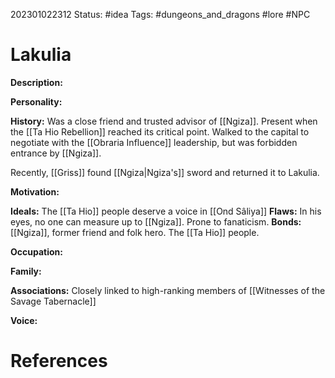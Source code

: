 202301022312
Status: #idea
Tags: #dungeons_and_dragons #lore #NPC 

# Lakulia
**Description:** 

**Personality:** 

**History:** Was a close friend and trusted advisor of [[Ngiza]]. Present when the [[Ta Hio Rebellion]] reached its critical point. Walked to the capital to negotiate with the [[Obraria Influence]] leadership, but was forbidden entrance by [[Ngiza]]. 

Recently, [[Griss]] found [[Ngiza|Ngiza's]] sword and returned it to Lakulia.

**Motivation:** 

**Ideals:** The [[Ta Hio]] people deserve a voice in [[Ond Sâliya]]
**Flaws:** In his eyes, no one can measure up to [[Ngiza]]. Prone to fanaticism.
**Bonds:** [[Ngiza]], former friend and folk hero. The [[Ta Hio]] people.

**Occupation:** 

**Family:** 

**Associations:** Closely linked to high-ranking members of [[Witnesses of the Savage Tabernacle]]

**Voice:** 



# References